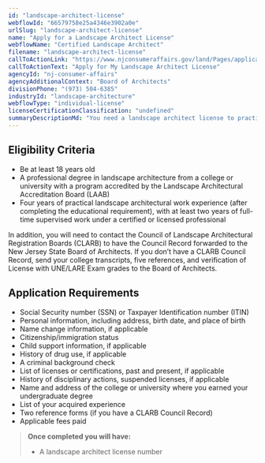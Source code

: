 ```yaml
---
id: "landscape-architect-license"
webflowId: "66579758e25a4346e3902a0e"
urlSlug: "landscape-architect-license"
name: "Apply for a Landscape Architect License"
webflowName: "Certified Landscape Architect"
filename: "landscape-architect-license"
callToActionLink: "https://www.njconsumeraffairs.gov/land/Pages/applications.aspx"
callToActionText: "Apply for My Landscape Architect License"
agencyId: "nj-consumer-affairs"
agencyAdditionalContext: "Board of Architects"
divisionPhone: "(973) 504-6385"
industryId: "landscape-architecture"
webflowType: "individual-license"
licenseCertificationClassification: "undefined"
summaryDescriptionMd: "You need a landscape architect license to practice landscape architecture and hold the title of “Landscape Architect” in the state. "
---
```


## Eligibility Criteria

- Be at least 18 years old
- A professional degree in landscape architecture from a college or university with a program accredited by the Landscape Architectural Accreditation Board (LAAB)
- Four years of practical landscape architectural work experience (after completing the educational requirement), with at least two years of full-time supervised work under a certified or licensed professional

In addition, you will need to contact the Council of Landscape Architectural Registration Boards (CLARB) to have the Council Record forwarded to the New Jersey State Board of Architects. If you don’t have a CLARB Council Record, send your college transcripts, five references, and verification of License with UNE/LARE Exam grades to the Board of Architects.

## Application Requirements

- Social Security number (SSN) or Taxpayer Identification number (ITIN)
- Personal information, including address, birth date, and place of birth
- Name change information, if applicable
- Citizenship/immigration status
- Child support information, if applicable
- History of drug use, if applicable
- A criminal background check
- List of licenses or certifications, past and present, if applicable
- History of disciplinary actions, suspended licenses, if applicable
- Name and address of the college or university where you earned your undergraduate degree
- List of your acquired experience
- Two reference forms (if you have a CLARB Council Record)
- Applicable fees paid

> **Once completed you will have:**
>
> - A landscape architect license number
